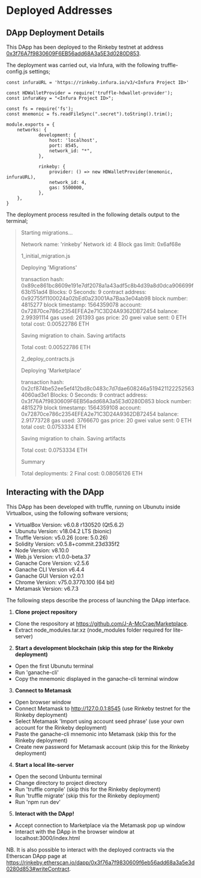 # Deployed Addresses

## DApp Deployment Details

This DApp has been deployed to the Rinkeby testnet at address [0x3f76A7f9830609F6EB56add68A3a5E3d0280D853](https://rinkeby.etherscan.io/address/0x3f76a7f9830609f6eb56add68a3a5e3d0280d853#code).

The deployment was carried out, via Infura, with the following truffle-config.js settings;

	const infuraURL = 'https://rinkeby.infura.io/v3/<Infura Project ID>'
 
	const HDWalletProvider = require('truffle-hdwallet-provider');
	const infuraKey = "<Infura Project ID>";

	const fs = require('fs');
	const mnemonic = fs.readFileSync(".secret").toString().trim();

	module.exports = {
 		networks: {
    			development: {
      				host: 'localhost',
      				port: 8545,
      				network_id: "*",
    			},

    			rinkeby: {
    				provider: () => new HDWalletProvider(mnemonic, infuraURL),
    				network_id: 4,
    				gas: 5500000,
    			},
		},
	}

The deployment process resulted in the following details output to the terminal;

>Starting migrations...
> 
>Network name:    'rinkeby'
>Network id:      4
>Block gas limit: 0x6af68e
> 
>1_initial_migration.js
> 
>   Deploying 'Migrations'
> 
>   transaction hash:    0x89ce861bc8609e191e7df2078a1a43adf5c8b4d39a8d0dca906699f63b151ad4
>   Blocks: 0            Seconds: 9
>   contract address:    0x92755f1100024a02bEd0a23001Aa7Baa3e04ab98
>   block number:        4815277
>   block timestamp:     1564359078
>   account:             0x72870ce786c2354EFEA2e71C3D24A9362DB72454
>   balance:             2.99391114
>   gas used:            261393
>   gas price:           20 gwei
>   value sent:          0 ETH
>   total cost:          0.00522786 ETH
> 
> 
>   Saving migration to chain.
>   Saving artifacts
> 
>   Total cost:          0.00522786 ETH
> 
> 
>2_deploy_contracts.js
> 
>   Deploying 'Marketplace'
> 
>   transaction hash:    0x2cf874be52ee5ef412bd8c0483c7d7dae608246a5194211222525634060ad3e1
>   Blocks: 0            Seconds: 9
>   contract address:    0x3f76A7f9830609F6EB56add68A3a5E3d0280D853
>  block number:        4815279
>   block timestamp:     1564359108
>   account:             0x72870ce786c2354EFEA2e71C3D24A9362DB72454
>   balance:             2.91773728
>   gas used:            3766670
>   gas price:           20 gwei
>   value sent:          0 ETH
>   total cost:          0.0753334 ETH
> 
> 
>   Saving migration to chain.
>   Saving artifacts
> 
>   Total cost:           0.0753334 ETH
> 
> 
>Summary
> 
>Total deployments:   2
>Final cost:          0.08056126 ETH

## Interacting with the DApp

This DApp has been developed with truffle, running on Ubunutu inside Virtualbox, using the following software versions;

* VirtualBox Version: v6.0.8 r130520 (Qt5.6.2)
* Ubunutu Version: v18.04.2 LTS (bionic)
* Truffle Version: v5.0.26 (core: 5.0.26)
* Solidity Version: v0.5.8+commit.23d335f2
* Node Version: v8.10.0
* Web.js Version: v1.0.0-beta.37
* Ganache Core Version: v2.5.6
* Ganache CLI Version v6.4.4
* Ganache GUI Version v2.0.1
* Chrome Version: v75.0.3770.100 (64 bit)
* Metamask Version: v6.7.3

The following steps describe the process of launching the DApp interface.

1. **Clone project repository** 
- Clone the respository at https://github.com/J-A-McCrae/Marketplace.
- Extract node_modules.tar.xz (node_modules folder required for lite-server) 

2. **Start a development blockchain (skip this step for the Rinkeby deployment)**
- Open the first Ubunutu terminal
- Run 'ganache-cli'
- Copy the mnemonic displayed in the ganache-cli terminal window

3. **Connect to Metamask**
- Open browser window
- Connect Metamask to http://127.0.0.1:8545 (use Rinkeby testnet for the Rinkeby deployment)
- Select Metamask 'Import using account seed phrase' (use your own account for the Rinkeby deployment)
- Paste the ganache-cli mnemonic into Metamask (skip this for the Rinkeby deployment)
- Create new password for Metamask account (skip this for the Rinkeby deployment)

4. **Start a local lite-server** 
- Open the second Unbuntu terminal
- Change directory to project directory
- Run 'truffle compile' (skip this for the Rinkeby deployment)
- Run 'truffle migrate' (skip this for the Rinkeby deployment)
- Run 'npm run dev'

5. **Interact with the DApp!**
- Accept connection to Marketplace via the Metamask pop up window
- Interact with the DApp in the browser window at localhost:3000/index.html

NB. It is also possible to interact with the deployed contracts via the Etherscan DApp page at https://rinkeby.etherscan.io/dapp/0x3f76a7f9830609f6eb56add68a3a5e3d0280d853#writeContract.














